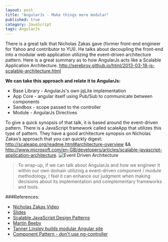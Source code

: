 ```yaml
---
layout: post
title: "AngularJs - Make things more modular"
published: true
category: JavaScript
tags: AngularJs
---
```




There is a great talk that Nicholas Zakas gave (former front-end engineer for Yahoo and contributor to YUI).  He talks about decoupling the front-end into a modular web application utilizing the event-driven architecture pattern.  Here is a great summary as to how AngularJs acts like a Scalable Application Architecture.
http://serebrov.github.io/html/2013-03-18-js-scalable-architecture.html

**We can take this approach and relate it to AngularJs:**
- Base Library - AngularJs's own jqLite implementation
- App Core - angular itself using Pub/Sub to communicate between components
- Sandbox - scope passed to the controller
- Module - AngularJs Directives

To give a quick synopsis of that talk, it is based around the event-driven pattern.  There is a JavaScript framework called scaleApp that utilizes this type of pattern.  They have a good architecture synopsis on Nicholas Zakas’s approach that you can quickly digest:  http://scaleapp.org/readme.html#architecture-overview && http://www.microsoft.com/en-GB/developers/articles/scalable-javascript-application-architecture.
![Event Driven Architecture]({{site.baseurl}}/images/posts/2014-08-15-AngularJs-Modular.event-driven-architecture.png)

>To wrap-up, if we can talk about AngularJs and how we engineer it within our own domain utilizing a event-driven component / module methodology, I feel it can enhance our judgment when making decisions about its implementation and complementary frameworks and tools.

###References:
- [Nicholas Zakas Video](http://youtu.be/b5pFv9NB9fs)
- [Slides](http://www.slideshare.net/nzakas/scalable-javascript-application-architecture)
- [Scalable JavaScript Design Patterns](http://addyosmani.com/scalablejs/)
- [Martin Beeby](http://www.microsoft.com/en-GB/developers/articles/scalable-javascript-application-architecture)
- [Tanner Linsley builds modular Angular site](http://nozzle.io/devblog/relative-angularjs-modules/)
- [Component Pattern - don't use ng-controller](http://teropa.info/blog/2014/10/24/how-ive-improved-my-angular-apps-by-banning-ng-controller.html)
